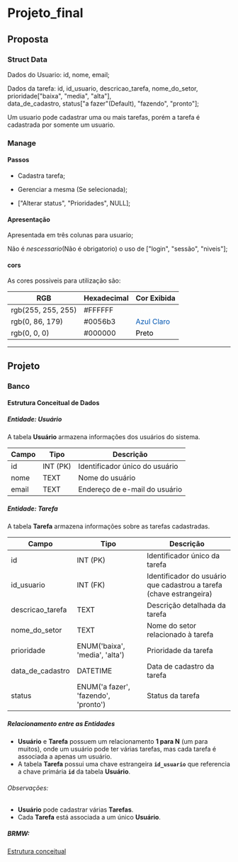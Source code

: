 # Projeto_final

## Proposta
### Struct Data

Dados do Usuario: id, nome, email;

Dados da tarefa: id, id_usuario, descricao_tarefa, nome_do_setor, prioridade["baixa", "media", "alta"], \
    data_de_cadastro, status["a fazer"(Default), "fazendo", "pronto"];

Um usuario pode cadastrar uma ou mais tarefas, porém a tarefa é cadastrada por somente um usuario.


### Manage

#### Passos

- Cadastra tarefa;

- Gerenciar a mesma (Se selecionada);

- ["Alterar status", "Prioridades", NULL];

#### Apresentação

Apresentada em três colunas para usuario;

Não é *nescessario*(Não é obrigatorio) o uso de ["login", "sessão", "niveis"];

#### cors

As cores possiveis para utilização são:

| RGB             | Hexadecimal | Cor Exibida   |
|-----------------|-------------|---------------|
| rgb(255, 255, 255) | #FFFFFF     | <span style="color: #FFFFFF;">Branco</span> |
| rgb(0, 86, 179)   | #0056b3     | <span style="color: #0056b3;">Azul Claro</span> |
| rgb(0, 0, 0)      | #000000     | <span style="color: #000000;">Preto</span> |

---

## Projeto

### Banco

#### Estrutura Conceitual de Dados

##### Entidade: Usuário
A tabela **Usuário** armazena informações dos usuários do sistema.

| **Campo** | **Tipo**     | **Descrição**               |
|-----------|--------------|-----------------------------|
| id        | INT (PK)     | Identificador único do usuário |
| nome      | TEXT | Nome do usuário             |
| email     | TEXT | Endereço de e-mail do usuário |

##### Entidade: Tarefa
A tabela **Tarefa** armazena informações sobre as tarefas cadastradas.

| **Campo**        | **Tipo**     | **Descrição**                                      |
|------------------|--------------|----------------------------------------------------|
| id               | INT (PK)     | Identificador único da tarefa                      |
| id_usuario       | INT (FK)     | Identificador do usuário que cadastrou a tarefa (chave estrangeira) |
| descricao_tarefa | TEXT         | Descrição detalhada da tarefa                      |
| nome_do_setor    | TEXT         | Nome do setor relacionado à tarefa                 |
| prioridade       | ENUM('baixa', 'media', 'alta') | Prioridade da tarefa          |
| data_de_cadastro | DATETIME     | Data de cadastro da tarefa                         |
| status           | ENUM('a fazer', 'fazendo', 'pronto') | Status da tarefa              |

##### Relacionamento entre as Entidades
- **Usuário** e **Tarefa** possuem um relacionamento **1 para N** (um para muitos), onde um usuário pode ter várias tarefas, mas cada tarefa é associada a apenas um usuário.
- A tabela **Tarefa** possui uma chave estrangeira **`id_usuario`** que referencia a chave primária **`id`** da tabela **Usuário**.


###### Observações:
- **Usuário** pode cadastrar várias **Tarefas**.
- Cada **Tarefa** está associada a um único **Usuário**.

##### BRMW:

[Estrutura conceitual](https://app.brmodeloweb.com/#!/publicview/6749adcaf14caaf3dc1dcdea)




